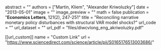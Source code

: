 abstract = ""
authors = ["Martin, Kliem", "Alexander Kriwoluzky"]
date = "2013-05-01"
image = ""
image_preview = ""
math = false
publication = "**Economics Letters**, 121(2), 247-251"
title = "Reconciling narrative monetary policy disturbances with structural VAR model shocks?"
url_code = ""
url_dataset = ""
url_pdf = "files/diwcvlong_eng_akriwoluzky.pdf"

[[url_custom]]
    name = "Custom Link"
    url = "https://www.sciencedirect.com/science/article/pii/S0165176513003686/"

